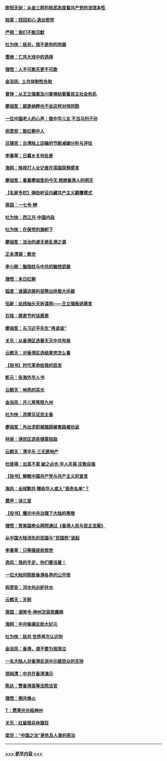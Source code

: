 #### [欧阳天剑：从金三胖的核武态度看共产党的流氓本性](../pages/nsc993/n11702238.md?t=12052333) 
#### [陆客：找回初心 退出邪党](../pages/nsc993/n11702213.md?t=12052333) 
#### [严晓：我们不能沉默](../pages/nsc993/n11702110.md?t=12052333) 
#### [吐为快：妖共，我不是你的肉盾](../pages/nsc993/n11701366.md?t=12052333) 
#### [雪绮：亡共大戏中的选择](../pages/nsc993/n11699922.md?t=12052333) 
#### [理悟：人不可欺天更不可欺](../pages/nsc993/n11699657.md?t=12052333) 
#### [金浴凤:  土共体制性失败](../pages/nsc993/n11699361.md?t=12052333) 
#### [曾铮：从王立强案及川普弹劾案看民主社会危机](../pages/nsc993/n11699318.md?t=12052333) 
#### [廖祖笙：就是纳粹也不会这样对待同胞](../pages/nsc993/n11697658.md?t=12052333) 
#### [一位中国老人的心声：做中华儿女 不当马列子孙](../pages/nsc993/n11697525.md?t=12052333) 
#### [祝君安：致红朝中人](../pages/nsc993/n11697518.md?t=12052333) 
#### [吕锡民：台湾陆上运输的节能减碳分析与评估](../pages/nsc993/n11694983.md?t=12052333) 
#### [李春草：日暮乡关何处是](../pages/nsc993/n11694805.md?t=12052333) 
#### [海网：殃视打人女记者在英国获罪感言](../pages/nsc993/n11693832.md?t=12052333) 
#### [廖祖笙：看看廖祖笙的今天 想想香港人的明天](../pages/nsc993/n11693707.md?t=12052333) 
#### [【名家专栏】弹劾听证内藏共产主义颠覆模式](../pages/nsc993/n11693563.md?t=12052333) 
#### [莲园：一七令‧辨](../pages/nsc993/n11692558.md?t=12052333) 
#### [吐为快：西江月·中国内政](../pages/nsc993/n11692071.md?t=12052333) 
#### [吐为快：在保党的旗帜下](../pages/nsc993/n11691188.md?t=12052333) 
#### [廖祖笙：法治的虚无是乱港之源](../pages/nsc993/n11690605.md?t=12052333) 
#### [正本清源：救世](../pages/nsc993/n11689134.md?t=12052333) 
#### [李小刚：脑指纹与中共的脑控武器](../pages/nsc993/n11688900.md?t=12052333) 
#### [理悟：末日红朝](../pages/nsc993/n11688829.md?t=12052333) 
#### [弧度：谁逼迫美利坚祭出终极大杀器](../pages/nsc993/n11688735.md?t=12052333) 
#### [伍新：此线抽头天拆谍网——王立强叛逃感言](../pages/nsc993/n11687981.md?t=12052333) 
#### [石铭：感恩节时话感恩](../pages/nsc993/n11687568.md?t=12052333) 
#### [廖祖笙：与习近平先生“再谈谈”](../pages/nsc993/n11687005.md?t=12052333) 
#### [关乐：从香港区选看天灭中共布局](../pages/nsc993/n11686647.md?t=12052333) 
#### [云鹤天：对香港区选结果党怎么看](../pages/nsc993/n11686216.md?t=12052333) 
#### [【投书】时代革命给我的启发](../pages/nsc993/n11684287.md?t=12052333) 
#### [乾元：告海外华人书](../pages/nsc993/n11684044.md?t=12052333) 
#### [云鹤天：响亮的耳光](../pages/nsc993/n11684254.md?t=12052333) 
#### [金浴凤：月儿弯弯照九州](../pages/nsc993/n11684231.md?t=12052333) 
#### [吐为快：选票见证民主香](../pages/nsc993/n11684206.md?t=12052333) 
#### [廖祖笙：外出求职被跟踪被套路被劝返](../pages/nsc993/n11683874.md?t=12052333) 
#### [林泉：港民区选告捷莫轻敌](../pages/nsc993/n11683930.md?t=12052333) 
#### [云鹤天：清平乐 三无房地产](../pages/nsc993/n11681521.md?t=12052333) 
#### [杜彼得：出其不意 破之必也 华人在美 庄敬自强](../pages/nsc993/n11679554.md?t=12052333) 
#### [【投书】解散中国共产党与共产主义的宣言](../pages/nsc993/n11679177.md?t=12052333) 
#### [海风：全球剿共 哪些华人或入“高危名单”？](../pages/nsc993/n11678617.md?t=12052333) 
#### [慧声：诗三首](../pages/nsc993/n11678848.md?t=12052333) 
#### [【投书】曝光中共治理下大陆的黑暗](../pages/nsc993/n11678674.md?t=12052333) 
#### [理悟：贺美国参众两院通过《香港人权与民主法案》](../pages/nsc993/n11678104.md?t=12052333) 
#### [从中国大陆消失的民国与“民国热”谈起](../pages/nsc993/n11678075.md?t=12052333) 
#### [李春草：只等瘟疫收邪党](../pages/nsc993/n11677308.md?t=12052333) 
#### [逸风：我的手足，你们要活着！](../pages/nsc993/n11676352.md?t=12052333) 
#### [一位大陆同胞致香港各界的公开信](../pages/nsc993/n11675761.md?t=12052333) 
#### [祝君安：河水何必妒井水](../pages/nsc993/n11675746.md?t=12052333) 
#### [云鹤天：天怒](../pages/nsc993/n11675718.md?t=12052333) 
#### [莲园：调笑令‧神州怎容恶魔祸](../pages/nsc993/n11675648.md?t=12052333) 
#### [海网：中共偷袭反助大纪元](../pages/nsc993/n11673515.md?t=12052333) 
#### [吐为快：妖共 世界再次认识你](../pages/nsc993/n11673506.md?t=12052333) 
#### [金浴凤：香港，请不要为我哭泣](../pages/nsc993/n11673248.md?t=12052333) 
#### [一名大陆人对香港反送中示威民众的支持](../pages/nsc993/n11672615.md?t=12052333) 
#### [郑纯清：中共在香港演示](../pages/nsc993/n11670539.md?t=12052333) 
#### [陈达：赞香港高等法院法官](../pages/nsc993/n11669542.md?t=12052333) 
#### [理悟：倒共烽火](../pages/nsc993/n11668844.md?t=12052333) 
#### [T：愿荣光光临神州](../pages/nsc993/n11668421.md?t=12052333) 
#### [关乐：红鼠狼兵休猖狂](../pages/nsc993/n11668378.md?t=12052333) 
#### [梁京：“中国之治”是危及人类的恶治](../pages/nsc993/n11668328.md?t=12052333) 

----
#### [ >>> 更早内容 <<< ](../indexes/nsc993-earlier.md)
